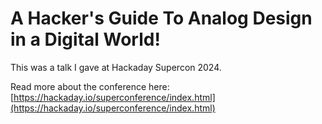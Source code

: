 # A Hacker's Guide To Analog Design in a Digital World!

This was a talk I gave at Hackaday Supercon 2024. 

Read more about the conference here: [https://hackaday.io/superconference/index.html](https://hackaday.io/superconference/index.html)